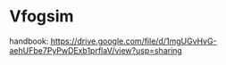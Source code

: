 # Vfogsim
handbook: https://drive.google.com/file/d/1mgUGvHvG-aehUFbe7PyPwDExb1prflaV/view?usp=sharing
